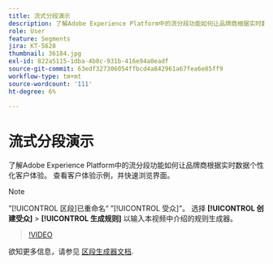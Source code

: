 ```yaml
---
title: 流式分段演示
description: 了解Adobe Experience Platform中的流分段功能如何让品牌商根据实时数据个性化客户体验。 查看客户体验示例，并快速浏览界面。
role: User
feature: Segments
jira: KT-5628
thumbnail: 36184.jpg
exl-id: 822a5115-1dba-4b8c-931b-416e94a0eadf
source-git-commit: 63edf327306054ffbcd4a842961a67fea6e85ff9
workflow-type: tm+mt
source-wordcount: '111'
ht-degree: 6%

---
```


# 流式分段演示

了解Adobe Experience Platform中的流分段功能如何让品牌商根据实时数据个性化客户体验。 查看客户体验示例，并快速浏览界面。

>[!NOTE]
>
> ”[!UICONTROL 区段]已重命名“ ”[!UICONTROL 受众]&quot;。 选择 **[!UICONTROL 创建受众]** > **[!UICONTROL 生成规则]** 以输入本视频中介绍的规则生成器。

>[!VIDEO](https://video.tv.adobe.com/v/36184?quality=12&learn=on)

欲知更多信息，请参见 [区段生成器文档](https://experienceleague.adobe.com/docs/experience-platform/segmentation/ui/segment-builder.html).

